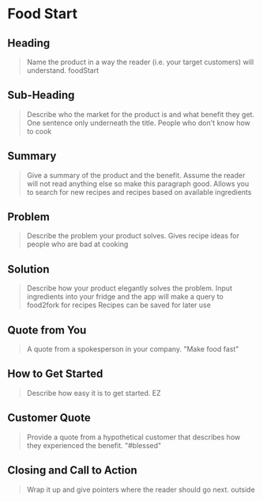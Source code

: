 # Food Start #

<!-- 
> This material was originally posted [here](http://www.quora.com/What-is-Amazons-approach-to-product-development-and-product-management). It is reproduced here for posterities sake.

There is an approach called "working backwards" that is widely used at Amazon. They work backwards from the customer, rather than starting with an idea for a product and trying to bolt customers onto it. While working backwards can be applied to any specific product decision, using this approach is especially important when developing new products or features.

For new initiatives a product manager typically starts by writing an internal press release announcing the finished product. The target audience for the press release is the new/updated product's customers, which can be retail customers or internal users of a tool or technology. Internal press releases are centered around the customer problem, how current solutions (internal or external) fail, and how the new product will blow away existing solutions.

If the benefits listed don't sound very interesting or exciting to customers, then perhaps they're not (and shouldn't be built). Instead, the product manager should keep iterating on the press release until they've come up with benefits that actually sound like benefits. Iterating on a press release is a lot less expensive than iterating on the product itself (and quicker!).

If the press release is more than a page and a half, it is probably too long. Keep it simple. 3-4 sentences for most paragraphs. Cut out the fat. Don't make it into a spec. You can accompany the press release with a FAQ that answers all of the other business or execution questions so the press release can stay focused on what the customer gets. My rule of thumb is that if the press release is hard to write, then the product is probably going to suck. Keep working at it until the outline for each paragraph flows. 

Oh, and I also like to write press-releases in what I call "Oprah-speak" for mainstream consumer products. Imagine you're sitting on Oprah's couch and have just explained the product to her, and then you listen as she explains it to her audience. That's "Oprah-speak", not "Geek-speak".

Once the project moves into development, the press release can be used as a touchstone; a guiding light. The product team can ask themselves, "Are we building what is in the press release?" If they find they're spending time building things that aren't in the press release (overbuilding), they need to ask themselves why. This keeps product development focused on achieving the customer benefits and not building extraneous stuff that takes longer to build, takes resources to maintain, and doesn't provide real customer benefit (at least not enough to warrant inclusion in the press release).
 -->
 
## Heading ##
  > Name the product in a way the reader (i.e. your target customers) will understand.
  foodStart

## Sub-Heading ##
  > Describe who the market for the product is and what benefit they get. One sentence only underneath the title.
  People who don't know how to cook 

## Summary ##
  > Give a summary of the product and the benefit. Assume the reader will not read anything else so make this paragraph good.
  Allows you to search for new recipes and recipes based on available ingredients

## Problem ##
  > Describe the problem your product solves.
  Gives recipe ideas for people who are bad at cooking

## Solution ##
  > Describe how your product elegantly solves the problem.
  Input ingredients into your fridge and the app will make a query to food2fork for recipes
  Recipes can be saved for later use

## Quote from You ##
  > A quote from a spokesperson in your company.
  "Make food fast"

## How to Get Started ##
  > Describe how easy it is to get started.
  EZ

## Customer Quote ##
  > Provide a quote from a hypothetical customer that describes how they experienced the benefit.
  "#blessed"

## Closing and Call to Action ##
  > Wrap it up and give pointers where the reader should go next.
  outside
